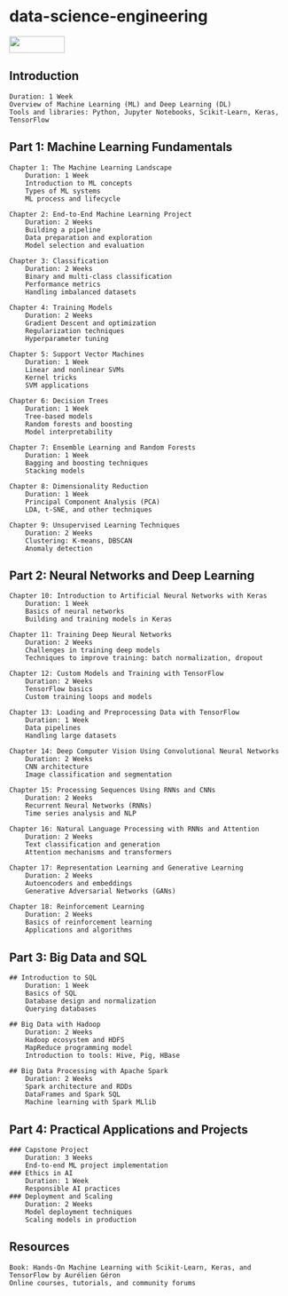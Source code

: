 # data-science-engineering

[<img src="https://cdn.buymeacoffee.com/buttons/v2/default-yellow.png" width="100" height="30">](https://www.buymeacoffee.com/uzzielperej)

## Introduction

    Duration: 1 Week
    Overview of Machine Learning (ML) and Deep Learning (DL)
    Tools and libraries: Python, Jupyter Notebooks, Scikit-Learn, Keras, TensorFlow

## Part 1: Machine Learning Fundamentals

    Chapter 1: The Machine Learning Landscape
        Duration: 1 Week
        Introduction to ML concepts
        Types of ML systems
        ML process and lifecycle

    Chapter 2: End-to-End Machine Learning Project
        Duration: 2 Weeks
        Building a pipeline
        Data preparation and exploration
        Model selection and evaluation

    Chapter 3: Classification
        Duration: 2 Weeks
        Binary and multi-class classification
        Performance metrics
        Handling imbalanced datasets

    Chapter 4: Training Models
        Duration: 2 Weeks
        Gradient Descent and optimization
        Regularization techniques
        Hyperparameter tuning

    Chapter 5: Support Vector Machines
        Duration: 1 Week
        Linear and nonlinear SVMs
        Kernel tricks
        SVM applications

    Chapter 6: Decision Trees
        Duration: 1 Week
        Tree-based models
        Random forests and boosting
        Model interpretability

    Chapter 7: Ensemble Learning and Random Forests
        Duration: 1 Week
        Bagging and boosting techniques
        Stacking models

    Chapter 8: Dimensionality Reduction
        Duration: 1 Week
        Principal Component Analysis (PCA)
        LDA, t-SNE, and other techniques

    Chapter 9: Unsupervised Learning Techniques
        Duration: 2 Weeks
        Clustering: K-means, DBSCAN
        Anomaly detection

## Part 2: Neural Networks and Deep Learning

    Chapter 10: Introduction to Artificial Neural Networks with Keras
        Duration: 1 Week
        Basics of neural networks
        Building and training models in Keras

    Chapter 11: Training Deep Neural Networks
        Duration: 2 Weeks
        Challenges in training deep models
        Techniques to improve training: batch normalization, dropout

    Chapter 12: Custom Models and Training with TensorFlow
        Duration: 2 Weeks
        TensorFlow basics
        Custom training loops and models

    Chapter 13: Loading and Preprocessing Data with TensorFlow
        Duration: 1 Week
        Data pipelines
        Handling large datasets

    Chapter 14: Deep Computer Vision Using Convolutional Neural Networks
        Duration: 2 Weeks
        CNN architecture
        Image classification and segmentation

    Chapter 15: Processing Sequences Using RNNs and CNNs
        Duration: 2 Weeks
        Recurrent Neural Networks (RNNs)
        Time series analysis and NLP

    Chapter 16: Natural Language Processing with RNNs and Attention
        Duration: 2 Weeks
        Text classification and generation
        Attention mechanisms and transformers

    Chapter 17: Representation Learning and Generative Learning
        Duration: 2 Weeks
        Autoencoders and embeddings
        Generative Adversarial Networks (GANs)

    Chapter 18: Reinforcement Learning
        Duration: 2 Weeks
        Basics of reinforcement learning
        Applications and algorithms

## Part 3: Big Data and SQL

    ## Introduction to SQL
        Duration: 1 Week
        Basics of SQL
        Database design and normalization
        Querying databases

    ## Big Data with Hadoop
        Duration: 2 Weeks
        Hadoop ecosystem and HDFS
        MapReduce programming model
        Introduction to tools: Hive, Pig, HBase

    ## Big Data Processing with Apache Spark
        Duration: 2 Weeks
        Spark architecture and RDDs
        DataFrames and Spark SQL
        Machine learning with Spark MLlib

## Part 4: Practical Applications and Projects

    ### Capstone Project
        Duration: 3 Weeks
        End-to-end ML project implementation
    ### Ethics in AI
        Duration: 1 Week
        Responsible AI practices
    ### Deployment and Scaling
        Duration: 2 Weeks
        Model deployment techniques
        Scaling models in production

## Resources

    Book: Hands-On Machine Learning with Scikit-Learn, Keras, and TensorFlow by Aurélien Géron
    Online courses, tutorials, and community forums



